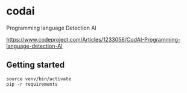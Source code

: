 # codai
Programming language Detection AI

https://www.codeproject.com/Articles/1233056/CodAI-Programming-language-detection-AI

## Getting started

```
source venv/bin/activate
pip -r requirements
```